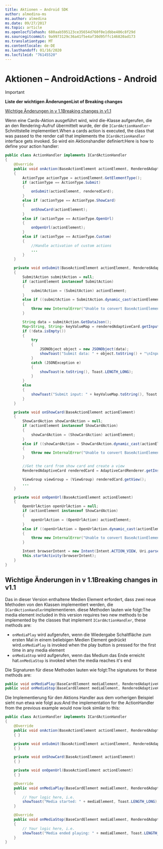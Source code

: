 ```yaml
---
title: Aktionen – Android SDK
author: almedina-ms
ms.author: almedina
ms.date: 09/27/2017
ms.topic: article
ms.openlocfilehash: 680aab595123ce35654d760f0e1dbbe406c8f29d
ms.sourcegitcommit: 9a9973129c36a41f5e4af30d95ffc146820ad173
ms.translationtype: MT
ms.contentlocale: de-DE
ms.lasthandoff: 01/16/2020
ms.locfileid: "76145520"
---
```

# <a name="actions---android"></a><span data-ttu-id="2cb80-102">Aktionen – Android</span><span class="sxs-lookup"><span data-stu-id="2cb80-102">Actions - Android</span></span>

> [!IMPORTANT]
> <span data-ttu-id="2cb80-103">**Liste der wichtigen Änderungen**</span><span class="sxs-lookup"><span data-stu-id="2cb80-103">**List of Breaking changes**</span></span>
> 
> [<span data-ttu-id="2cb80-104">Wichtige Änderungen in v 1.1</span><span class="sxs-lookup"><span data-stu-id="2cb80-104">Breaking changes in v1.1</span></span>](#breaking-changes-in-v11)
> 

<span data-ttu-id="2cb80-105">Wenn eine Cards-Aktion ausgeführt wird, wird die-Klasse aufgerufen, die an den Rendering-Aufruf übermittelt wurde, der die ```ICardActionHandler```-Schnittstelle implementiert.</span><span class="sxs-lookup"><span data-stu-id="2cb80-105">When a cards action is executed, the class that was passed to the render call that implements the ```ICardActionHandler``` interface gets invoked.</span></span> <span data-ttu-id="2cb80-106">So wird ein Aktionshandler definiert:</span><span class="sxs-lookup"><span data-stu-id="2cb80-106">Here is how to define your action handler:</span></span>

```java
public class ActionHandler implements ICardActionHandler
{
    @Override
    public void onAction(BaseActionElement actionElement, RenderedAdaptiveCard renderedCard)
    {
        ActionType actionType = actionElement.GetElementType();
        if (actionType == ActionType.Submit)
        {
            onSubmit(actionElement, renderedCard);
        }
        else if (actionType == ActionType.ShowCard)
        {
            onShowCard(actionElement);
        }
        else if (actionType == ActionType.OpenUrl)
        {
            onOpenUrl(actionElement);
        }
        else if (actionType == ActionType.Custom)
        {
            //Handle activation of custom actions
            ...
        }
    }

    private void onSubmit(BaseActionElement actionElement, RenderedAdaptiveCard renderedAdaptiveCard)
    {
        SubmitAction submitAction = null;
        if (actionElement instanceof SubmitAction)
        {
            submitAction = (SubmitAction) actionElement;
        }
        else if ((submitAction = SubmitAction.dynamic_cast(actionElement)) == null)
        {
            throw new InternalError("Unable to convert BaseActionElement to ShowCardAction object model.");
        }

        String data = submitAction.GetDataJson();
        Map<String, String> keyValueMap = renderedAdaptiveCard.getInputs();
        if (!data.isEmpty())
        {
            try
            {
                JSONObject object = new JSONObject(data);
                showToast("Submit data: " + object.toString() + "\nInput: " + keyValueMap.toString(), Toast.LENGTH_LONG);
            }
            catch (JSONException e)
            {
                showToast(e.toString(), Toast.LENGTH_LONG);
            }
        }
        else
        {
            showToast("Submit input: " + keyValueMap.toString(), Toast.LENGTH_LONG);
        }
    }

    private void onShowCard(BaseActionElement actionElement)
    {
        ShowCardAction showCardAction = null;
        if (actionElement instanceof ShowCardAction)
        {
            showCardAction = (ShowCardAction) actionElement;
        }
        else if ((showCardAction = ShowCardAction.dynamic_cast(actionElement)) == null)
        {
            throw new InternalError("Unable to convert BaseActionElement to ShowCardAction object model.");
        }

        //Get the card from show card and create a view
        RenderedAdaptiveCard renderedCard = AdaptiveCardRenderer.getInstance().render(context, fragmentManager, showCardAction.GetCard(), cardActionHandler, hostConfig);

        ViewGroup viewGroup = (ViewGroup) renderedCard.getView();
        ...
    }

    private void onOpenUrl(BaseActionElement actionElement)
    {
        OpenUrlAction openUrlAction = null;
        if (actionElement instanceof ShowCardAction)
        {
            openUrlAction = (OpenUrlAction) actionElement;
        }
        else if ((openUrlAction = OpenUrlAction.dynamic_cast(actionElement)) == null)
        {
            throw new InternalError("Unable to convert BaseActionElement to ShowCardAction object model.");
        }

        Intent browserIntent = new Intent(Intent.ACTION_VIEW, Uri.parse(openUrlAction.GetUrl()));
        this.startActivity(browserIntent);
    }
}
```

## <a name="breaking-changes-in-v11"></a><span data-ttu-id="2cb80-107">Wichtige Änderungen in v 1.1</span><span class="sxs-lookup"><span data-stu-id="2cb80-107">Breaking changes in v1.1</span></span>

<span data-ttu-id="2cb80-108">Das in dieser Version enthaltene Medien Element erfordert, dass zwei neue Methoden von den Klassen implementiert werden, die ```ICardActionHandler```implementieren. diese Methoden lauten wie folgt:</span><span class="sxs-lookup"><span data-stu-id="2cb80-108">The media element included in this version requires two new methods to be implemented by the classes that implement ```ICardActionHandler```, these methods are:</span></span>

* <span data-ttu-id="2cb80-109">```onMediaPlay``` wird aufgerufen, wenn die Wiedergabe Schaltfläche zum ersten Mal in einem beliebigen Medien Element gedrückt wird.</span><span class="sxs-lookup"><span data-stu-id="2cb80-109">```onMediaPlay``` is invoked when the play button is pressed for the first time in any media element</span></span>
* <span data-ttu-id="2cb80-110">```onMediaStop``` wird aufgerufen, wenn das Medium das Ende erreicht hat.</span><span class="sxs-lookup"><span data-stu-id="2cb80-110">```onMediaStop``` is invoked when the media reaches it's end</span></span>

<span data-ttu-id="2cb80-111">Die Signaturen für diese Methoden lauten wie folgt:</span><span class="sxs-lookup"><span data-stu-id="2cb80-111">The signatures for these methods are:</span></span>

```java
public void onMediaPlay(BaseCardElement mediaElement, RenderedAdaptiveCard renderedAdaptiveCard)
public void onMediaStop(BaseCardElement mediaElement, RenderedAdaptiveCard renderedAdaptiveCard)
```

<span data-ttu-id="2cb80-112">Die Implementierung für den Aktions Handler aus dem vorherigen Beispiel sieht nun etwa wie folgt aus:</span><span class="sxs-lookup"><span data-stu-id="2cb80-112">And the implementation for the ActionHandler from the previous example would now look similar to this:</span></span>

```java
public class ActionHandler implements ICardActionHandler
{
    @Override
    public void onAction(BaseActionElement actionElement, RenderedAdaptiveCard renderedCard)
    { }

    private void onSubmit(BaseActionElement actionElement, RenderedAdaptiveCard renderedAdaptiveCard) 
    { }

    private void onShowCard(BaseActionElement actionElement)
    { }

    private void onOpenUrl(BaseActionElement actionElement)
    { }

    @Override
    public void onMediaPlay(BaseCardElement mediaElement, RenderedAdaptiveCard renderedAdaptiveCard)
    {
        // Your logic here, i.e.
        showToast("Media started: " + mediaElement, Toast.LENGTH_LONG);
    }

    @Override
    public void onMediaStop(BaseCardElement mediaElement, RenderedAdaptiveCard renderedAdaptiveCard)
    {
        // Your logic here, i.e.
        showToast("Media ended playing: " + mediaElement, Toast.LENGTH_LONG);
    }
}
```
